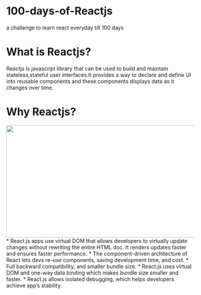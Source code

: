 # 100-days-of-Reactjs
a challenge to learn react everyday till 100 days 
# What is Reactjs?
Reactjs is javascript library that can be used to build and maintain stateless,stateful user interfaces.It provides a way to declare and define UI into reusable components and these components displays data as it changes over time.

# Why Reactjs?
<img align='center' src="https://res.cloudinary.com/ankita1297/image/upload/v1608317966/why-6_fivqj9.jpg" width="630" height="300">
* React.js apps use virtual DOM that allows developers to virtually update changes without rewriting the entire HTML doc. It renders updates faster and ensures faster performance.
* The component-driven architecture of React lets devs re-use components, saving development time, and cost.
* Full backward compatibility, and smaller bundle size.
* React.js uses virtual DOM and one-way data binding  which makes bundle size smaller and faster.
* React.js allows isolated debugging, which helps developers achieve app’s stability. 
